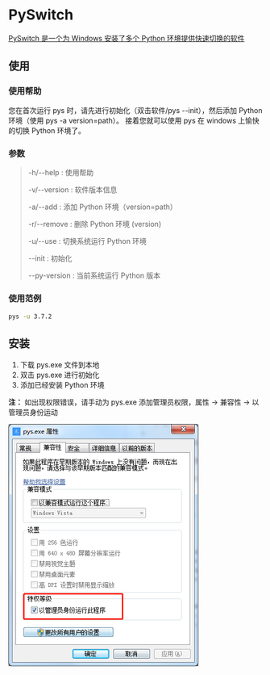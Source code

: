 # PySwitch
[PySwitch 是一个为 Windows 安装了多个 Python 环境提供快速切换的软件](http://pys.yheio.cn)


## 使用
### 使用帮助

您在首次运行 pys 时，请先进行初始化（双击软件/pys --init），然后添加 Python 环境（使用 pys -a version=path）。
接着您就可以使用 pys 在 windows 上愉快的切换 Python 环境了。

### 参数
> -h/--help       : 使用帮助
> 
> -v/--version    : 软件版本信息
> 
> -a/--add        : 添加 Python 环境（version=path）
> 
> -r/--remove     : 删除 Python 环境 (version)
> 
> -u/--use        : 切换系统运行 Python 环境
> 
> --init          : 初始化
> 
> --py-version    : 当前系统运行 Python 版本 

### 使用范例
```bash
pys -u 3.7.2
```

## 安装
1. 下载 pys.exe 文件到本地
2. 双击 pys.exe 进行初始化
3. 添加已经安装 Python 环境


**注：** 如出现权限错误，请手动为 pys.exe 添加管理员权限，属性 -> 兼容性 -> 以管理员身份运动

![添加管理员权限](./set_admin.png)

